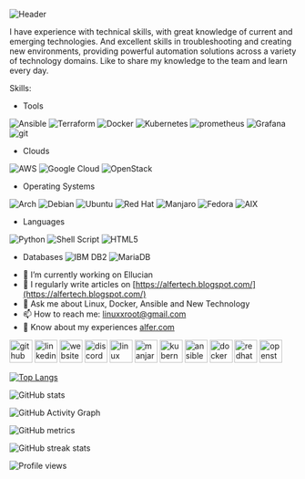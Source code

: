 ![Header](./your-header-image-name.png)

I have experience with technical skills, with great knowledge of current and emerging technologies. And excellent skills in troubleshooting and creating new environments, providing powerful automation solutions across a variety of technology domains.
Like to share my knowledge to the team and learn every day. 

Skills:
* Tools

![Ansible](https://img.shields.io/badge/ansible-%231A1918.svg?style=for-the-badge&logo=ansible&logoColor=white)
![Terraform](https://img.shields.io/badge/terraform-%235835CC.svg?style=for-the-badge&logo=terraform&logoColor=white)
![Docker](https://img.shields.io/badge/docker-%230db7ed.svg?style=for-the-badge&logo=docker&logoColor=white)
![Kubernetes](https://img.shields.io/badge/kubernetes-%23326ce5.svg?style=for-the-badge&logo=kubernetes&logoColor=white)
![prometheus](https://img.shields.io/badge/prometheus%20-%23E6522C.svg?&style=for-the-badge&logo=prometheus&logoColor=white)
![Grafana](https://img.shields.io/badge/Grafana-F15A29?&style=for-the-badge&logo=grafana&logoColor=white)
![git](https://img.shields.io/badge/git%20-%23F05033.svg?&style=for-the-badge&logo=git&logoColor=white)

* Clouds

![AWS](https://img.shields.io/badge/AWS-%23FF9900.svg?style=for-the-badge&logo=amazon-aws&logoColor=white)
![Google Cloud](https://img.shields.io/badge/GoogleCloud-%234285F4.svg?style=for-the-badge&logo=google-cloud&logoColor=white)
![OpenStack](https://img.shields.io/badge/Openstack-%23f01742.svg?style=for-the-badge&logo=openstack&logoColor=white)

* Operating Systems

![Arch](https://img.shields.io/badge/Arch%20Linux-1793D1?logo=arch-linux&logoColor=fff&style=for-the-badge)
![Debian](https://img.shields.io/badge/Debian-D70A53?style=for-the-badge&logo=debian&logoColor=white)
![Ubuntu](https://img.shields.io/badge/Ubuntu-E95420?style=for-the-badge&logo=ubuntu&logoColor=white)
![Red Hat](https://img.shields.io/badge/Red%20Hat-EE0000?style=for-the-badge&logo=redhat&logoColor=white)
![Manjaro](https://img.shields.io/badge/Manjaro-34BE5B?style=for-the-badge&logo=manjaro&logoColor=white)
![Fedora](https://img.shields.io/badge/Fedora-0B57A4?style=for-the-badge&logo=fedora&logoColor=white)
![AIX](https://img.shields.io/badge/AIX-7BBA00?style=for-the-badge&logo=aix&logoColor=white)

* Languages

![Python](https://img.shields.io/badge/python-3670A0?style=for-the-badge&logo=python&logoColor=ffdd54)
![Shell Script](https://img.shields.io/badge/shell_script-%23121011.svg?style=for-the-badge&logo=gnu-bash&logoColor=white)
![HTML5](https://img.shields.io/badge/html5-%23E34F26.svg?style=for-the-badge&logo=html5&logoColor=white)

* Databases
![IBM DB2](https://img.shields.io/badge/IBM%20DB2-006699?style=for-the-badge&logo=ibmdb2&logoColor=white)
![MariaDB](https://img.shields.io/badge/MariaDB-003545?style=for-the-badge&logo=mariadb&logoColor=white)

- 🔭 I’m currently working on Ellucian 
- 📝 I regularly write articles on [https://alfertech.blogspot.com/](https://alfertech.blogspot.com/)
- 💬 Ask me about Linux, Docker, Ansible and New Technology 
- 📫 How to reach me: linuxxroot@gmail.com 
- 📄 Know about my experiences [alfer.com](alfer.com)


[<img src='https://cdn.jsdelivr.net/npm/simple-icons@3.0.1/icons/github.svg' alt='github' height='40'>](https://github.com/alfer71)  [<img src='https://cdn.jsdelivr.net/npm/simple-icons@3.0.1/icons/linkedin.svg' alt='linkedin' height='40'>](https://www.linkedin.com/in/alfer/)  [<img src='https://cdn.jsdelivr.net/npm/simple-icons@3.0.1/icons/icloud.svg' alt='website' height='40'>](https://alfertech.blogspot.com/)  [<img src='https://cdn.jsdelivr.net/npm/simple-icons@3.0.1/icons/discord.svg' alt='discord' height='40'>](alfer#6539)  [<img src='https://cdn.jsdelivr.net/npm/simple-icons@3.0.1/icons/linux.svg' alt='linux' height='40'>](https://www.linux.org/)  [<img src='https://cdn.jsdelivr.net/npm/simple-icons@3.0.1/icons/manjaro.svg' alt='manjaro' height='40'>](https://manjaro.org/)  [<img src='https://cdn.jsdelivr.net/npm/simple-icons@3.0.1/icons/kubernetes.svg' alt='kubernetes' height='40'>](https://kubernetes.io)  [<img src='https://cdn.jsdelivr.net/npm/simple-icons@3.0.1/icons/ansible.svg' alt='ansible' height='40'>](https://www.ansible.com/)  [<img src='https://cdn.jsdelivr.net/npm/simple-icons@3.0.1/icons/docker.svg' alt='docker' height='40'>](https://www.docker.com/)  [<img src='https://cdn.jsdelivr.net/npm/simple-icons@3.0.1/icons/redhat.svg' alt='redhat' height='40'>](https://www.redhat.com)  [<img src='https://cdn.jsdelivr.net/npm/simple-icons@3.0.1/icons/openstack.svg' alt='openstack' height='40'>](https://www.openstack.org/)  

[![Top Langs](https://github-readme-stats.vercel.app/api/top-langs/?username=alfer71)](https://github.com/anuraghazra/github-readme-stats)

![GitHub stats](https://github-readme-stats.vercel.app/api?username=alfer71&show_icons=true)  

![GitHub Activity Graph](https://activity-graph.herokuapp.com/graph?username=alfer71)  

![GitHub metrics](https://metrics.lecoq.io/alfer71)  

![GitHub streak stats](https://github-readme-streak-stats.herokuapp.com/?user=alfer71)  

![Profile views](https://gpvc.arturio.dev/alfer71)  
